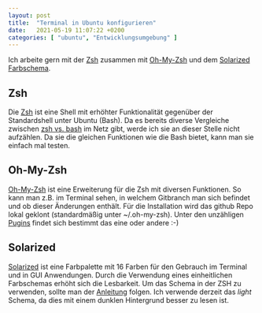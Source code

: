 ```yaml
---
layout: post
title:  "Terminal in Ubuntu konfigurieren"
date:   2021-05-19 11:07:22 +0200
categories: [ "ubuntu", "Entwicklungsumgebung" ]
---
```


Ich arbeite gern mit der [Zsh](https://wiki.ubuntuusers.de/Zsh/) zusammen mit [Oh-My-Zsh](https://ohmyz.sh) und dem [Solarized Farbschema](https://github.com/aruhier/gnome-terminal-colors-solarized).

## Zsh

Die [Zsh](https://wiki.ubuntuusers.de/Zsh/) ist eine Shell mit erhöhter Funktionalität gegenüber der Standardshell unter Ubuntu (Bash). Da es bereits diverse Vergleiche zwischen 
[zsh vs. bash](https://www.ecosia.org/search?q=zsh+vs+bash) im Netz gibt, werde ich sie an dieser Stelle nicht aufzählen. Da sie die gleichen Funktionen wie die Bash bietet, kann man
sie einfach mal testen.

## Oh-My-Zsh

[Oh-My-Zsh](https://ohmyz.sh) ist eine Erweiterung für die Zsh mit diversen Funktionen. So kann man z.B. im Terminal sehen, in welchem Gitbranch man sich befindet und ob dieser Änderungen enthält. 
Für die Installation wird das github Repo lokal geklont (standardmäßig unter ~/.oh-my-zsh).
Unter den unzähligen [Pugins](https://github.com/ohmyzsh/ohmyzsh/wiki/Plugins) findet sich bestimmt das eine oder andere :-)

## Solarized

[Solarized](https://github.com/aruhier/gnome-terminal-colors-solarized) ist eine Farbpalette mit 16 Farben für den Gebrauch im Terminal und in GUI Anwendungen. Durch die Verwendung eines einheitlichen Farbschemas erhöht sich die Lesbarkeit.
Um das Schema in der ZSH zu verwenden, sollte man der [Anleitung](https://github.com/aruhier/gnome-terminal-colors-solarized#installation-and-usage) folgen. Ich verwende derzeit das *light* Schema, da dies mit einem dunklen Hintergrund besser zu lesen ist.
